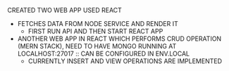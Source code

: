 CREATED TWO WEB APP USED REACT
- FETCHES DATA FROM NODE SERVICE AND RENDER IT
    - FIRST RUN API AND THEN START REACT APP
- ANOTHER WEB APP IN REACT WHICH PERFORMS CRUD OPERATION (MERN STACK), NEED TO HAVE MONGO RUNNING AT LOCALHOST:27017 :: CAN BE CONFIGURED IN ENV.LOCAL
    - CURRENTLY INSERT AND VIEW OPERATIONS ARE IMPLEMENTED

